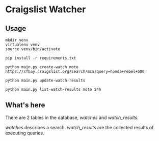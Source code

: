 # Craigslist Watcher

## Usage

```
mkdir venv
virtualenv venv
source venv/bin/activate

pip install -r requirements.txt

python main.py create-watch moto https://sfbay.craigslist.org/search/mca?query=honda+rebel+500

python main.py update-watch-results

python main.py list-watch-results moto 24h
```

## What's here

There are 2 tables in the database, *watches* and *watch_results*.

*watches* describes a search.
*watch_results* are the collected results of executing queries.